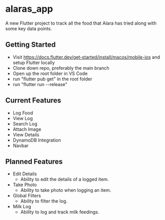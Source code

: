 # alaras_app

A new Flutter project to track all the food that Alara has tried along with some key data points.

## Getting Started
- Visit https://docs.flutter.dev/get-started/install/macos/mobile-ios and setup Flutter locally
- Clone down repo, preferably the main branch
- Open up the root folder in VS Code
- run "flutter pub get" in the root folder
- run "flutter run --release"

## Current Features
- Log Food
- View Log
- Search Log
- Attach Image
- View Details
- DynamoDB Integration
- Navbar

## Planned Features
- Edit Details
  - Ability to edit the details of a logged item.
- Take Photo
  - Ability to take photo when logging an item.
- Global Filters
  - Ability to filter the log.
- Milk Log
  - Ability to log and track milk feedings.

